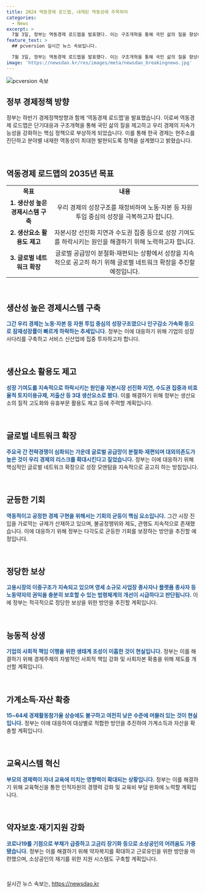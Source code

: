 ```yaml
---
title: 2024 역동경제 로드맵, 내재된 역동성에 주목하라
categories:
  - News
excerpt: >
  7월 3일, 정부는 역동경제 로드맵을 발표했다. 이는 구조개혁을 통해 국민 삶의 질을 향상하고 우리 경제의 지속가능성을 강화하기 위한 정책이다. 과거의 성공 스토리에 비해 현재의 경제상황이 둔화되고 있는 가운데, 정부는 10대 과제로 세분화된 역동경제 로드맵을 통해 성장과 사회이동성이 선순환하는 구현을 통해 국민 삶의 질 개선과 경제의 지속가능성 강화에 힘을 실어나가고 있다.
feature_text: >
  ## pcversion 실시간 뉴스 속보입니다.

  7월 3일, 정부는 역동경제 로드맵을 발표했다. 이는 구조개혁을 통해 국민 삶의 질을 향상하고 우리 경제의 지속가능성을 강화하기 위한 정책이다. 과거의 성공 스토리에 비해 현재의 경제상황이 둔화되고 있는 가운데, 정부는 10대 과제로 세분화된 역동경제 로드맵을 통해 성장과 사회이동성이 선순환하는 구현을 통해 국민 삶의 질 개선과 경제의 지속가능성 강화에 힘을 실어나가고 있다.
image: 'https://newsdao.kr/res/images/meta/newsdao_breakingnews.jpg'
---
```


<p><img src="https://newsdao.kr/res/images/meta/newsdao_breakingnews.jpg" alt="pcversion 속보" /></p>

<h2 data-ke-size="size26">정부 경제정책 방향</h2>

<p data-ke-size="size16">정부는 하반기 경제정책방향과 함께 ‘역동경제 로드맵’을 발표했습니다. 이로써 역동경제 로드맵은 단기대응과 구조개혁을 통해 국민 삶의 질을 제고하고 우리 경제의 지속가능성을 강화하는 핵심 정책으로 부상하게 되었습니다. 이를 통해 한국 경제는 현주소를 진단하고 분야별 내재한 역동성이 최대한 발현되도록 정책을 설계했다고 밝혔습니다.</p>

<p><br></p>

<h2 data-ke-size="size26">역동경제 로드맵의 2035년 목표</h2>

<table>
    <tr>
        <td style="text-align: center; height: 17px;"><b>목표</b></td>
        <td style="text-align: center; height: 17px;"><b>내용</b></td>
    </tr>
    <tr>
        <td style="text-align: center; height: 17px;"><b>1. 생산성 높은 경제시스템 구축</b></td>
        <td style="text-align: center; height: 17px;">우리 경제의 성장구조를 재정비하여 노동·자본 등 자원 투입 중심의 성장을 극복하고자 합니다.</td>
    </tr>
    <tr>
        <td style="text-align: center; height: 17px;"><b>2. 생산요소 활용도 제고</b></td>
        <td style="text-align: center; height: 17px;">자본시장 선진화 지연과 수도권 집중 등으로 성장 기여도를 하락시키는 원인을 해결하기 위해 노력하고자 합니다.</td>
    </tr>
    <tr>
        <td style="text-align: center; height: 17px;"><b>3. 글로벌 네트워크 확장</b></td>
        <td style="text-align: center; height: 17px;">글로벌 공급망이 분절화·재편되는 상황에서 성장을 지속적으로 공고히 하기 위해 글로벌 네트워크 확장을 추진할 예정입니다.</td>
    </tr>
</table>

<p><br></p>

<h2 data-ke-size="size26">생산성 높은 경제시스템 구축</h2>

<p data-ke-size="size16"><b><span style="color: #1a5490;">그간 우리 경제는 노동·자본 등 자원 투입 중심의 성장구조였으나 인구감소 가속화 등으로 잠재성장률이 빠르게 하락하는 추세입니다.</span></b> 정부는 이에 대응하기 위해 기업의 성장사다리를 구축하고 서비스 신산업에 집중 투자하고자 합니다.</p>

<p><br></p>

<h2 data-ke-size="size26">생산요소 활용도 제고</h2>

<p data-ke-size="size16"><b><span style="color: #1a5490;">성장 기여도를 지속적으로 하락시키는 원인을 자본시장 선진화 지연, 수도권 집중과 비효율적 토지이용규제, 저출산 등 3대 생산요소로 봤다.</span></b> 이를 해결하기 위해 정부는 생산요소의 질적 고도화와 유휴부문 활용도 제고 등에 주력할 계획입니다.</p>

<p><br></p>

<h2 data-ke-size="size26">글로벌 네트워크 확장</h2>

<p data-ke-size="size16"><b><span style="color: #1a5490;">주요국 간 전략경쟁이 심화되는 가운데 글로벌 공급망이 분절화·재편되며 대외의존도가 높은 것이 우리 경제의 리스크를 확대시킨다고 짚었습니다.</span></b> 정부는 이에 대응하기 위해 핵심적인 글로벌 네트워크 확장으로 성장 모멘텀을 지속적으로 공고히 하는 방침입니다.</p>

<p><br></p>

<h2 data-ke-size="size26">균등한 기회</h2>

<p data-ke-size="size16"><b><span style="color: #1a5490;">역동적이고 공정한 경제 구현을 위해서는 기회의 균등이 핵심 요소입니다.</span></b> 그간 시장 진입을 가로막는 규제가 산재하고 있으며, 불공정행위와 제도, 관행도 지속적으로 존재했습니다. 이에 대응하기 위해 정부는 다각도로 균등한 기회를 보장하는 방안을 추진할 예정입니다.</p>

<p><br></p>

<h2 data-ke-size="size26">정당한 보상</h2>

<p data-ke-size="size16"><b><span style="color: #1a5490;">고용시장의 이중구조가 지속되고 있으며 영세 소규모 사업장 종사자나 플랫폼 종사자 등 노동약자의 권익을 충분히 보호할 수 있는 법령체계의 개선이 시급하다고 판단됩니다.</span></b> 이에 정부는 적극적으로 정당한 보상을 위한 방안을 추진할 계획입니다.</p>

<p><br></p>

<h2 data-ke-size="size26">능동적 상생</h2>

<p data-ke-size="size16"><b><span style="color: #1a5490;">기업의 사회적 책임 이행을 위한 생태계 조성이 미흡한 것이 현실입니다.</span></b> 정부는 이를 해결하기 위해 경제주체의 자발적인 사회적 책임 강화 및 사회자본 확충을 위해 제도를 개선할 계획입니다.</p>

<p><br></p>

<h2 data-ke-size="size26">가계소득·자산 확충</h2>

<p data-ke-size="size16"><b><span style="color: #1a5490;">15~64세 경제활동참가율 상승에도 불구하고 여전히 낮은 수준에 머물러 있는 것이 현실입니다.</span></b> 정부는 이에 대응하여 대상별로 적합한 방안을 추진하여 가계소득과 자산을 확충할 계획입니다.</p>

<p><br></p>

<h2 data-ke-size="size26">교육시스템 혁신</h2>

<p data-ke-size="size16"><b><span style="color: #1a5490;">부모의 경제력이 자녀 교육에 미치는 영향력이 확대되는 상황입니다.</span></b> 정부는 이를 해결하기 위해 교육혁신을 통한 인적자원의 경쟁력 강화 및 교육비 부담 완화에 노력할 계획입니다.</p>

<p><br></p>

<h2 data-ke-size="size26">약자보호·재기지원 강화</h2>

<p data-ke-size="size16"><b><span style="color: #1a5490;">코로나19를 기점으로 부채가 급증하고 고금리 장기화 등으로 소상공인의 어려움도 가중됐습니다.</span></b> 정부는 이를 해결하기 위해 약자복지를 확대하고 근로유인을 위한 방안을 마련했으며, 소상공인의 재기를 위한 지원 시스템도 구축할 계획입니다.</p>

<p data-ke-size="size16">&nbsp;</p>
실시간 뉴스 속보는, <a href="https://newsdao.kr" rel="dofollow">https://newsdao.kr</a>


